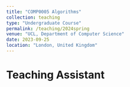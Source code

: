 ```yaml
---
title: "COMP0005 Algorithms"
collection: teaching
type: "Undergraduate Course"
permalink: /teaching/2024spring
venue: "UCL, Department of Computer Science"
date: 2023-09-25
location: "London, United Kingdom"
---
```


Teaching Assistant
======
